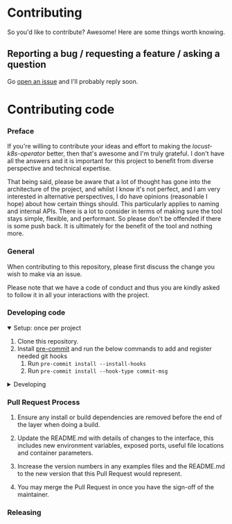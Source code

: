 # Contributing

So you'd like to contribute? Awesome! Here are some things worth knowing.

## Reporting a bug / requesting a feature / asking a question

Go [open an issue](https://github.com/AbdelrhmanHamouda/locust-k8s-operator/issues) and I'll probably reply soon.

# Contributing code

### Preface

If you're willing to contribute your ideas and effort to making the _locust-k8s-operator_ better, then that's awesome and I'm truly
grateful. I don't have all the answers and it is important for this project to benefit from diverse perspective and technical expertise.

That being said, please be aware that a lot of thought has gone into the architecture of the project, and whilst I know it's not perfect,
and I am very interested in alternative perspectives, I do have opinions (reasonable I hope) about how certain things should. This
particularly applies to naming and internal APIs. There is a lot to consider in terms of making sure the tool stays simple, flexible, and
performant. So please don't be offended if there is some push back. It is ultimately for the benefit of the tool and nothing more.

### General

When contributing to this repository, please first discuss the change you wish to make via an issue.

Please note that we have a code of conduct and thus you are kindly asked to follow it in all your interactions with the project.

### Developing code

<details open>
<summary>Setup: once per project</summary>

1. Clone this repository.
2. Install  [pre-commit](https://pre-commit.com/) and run the below commands to add and register needed git hooks
   1. Run `pre-commit install --install-hooks`
   2. Run `pre-commit install --hook-type commit-msg`

</details>

<details>
<summary>Developing</summary>

- This project follows the [Conventional Commits](https://www.conventionalcommits.org/) standard to
  automate [Semantic Versioning](https://semver.org/) and [Keep A Changelog](https://keepachangelog.com/)
  with [Commitizen](https://github.com/commitizen-tools/commitizen).

</details>

### Pull Request Process

1. Ensure any install or build dependencies are removed before the end of the layer when doing a build.
2. Update the README.md with details of changes to the interface, this includes new environment variables, exposed ports, useful file
   locations and container parameters.
3. Increase the version numbers in any examples files and the README.md to the new version that this
   Pull Request would represent.

4. You may merge the Pull Request in once you have the sign-off of the maintainer.

### Releasing

[//]: # (TODO resolves in #18)
